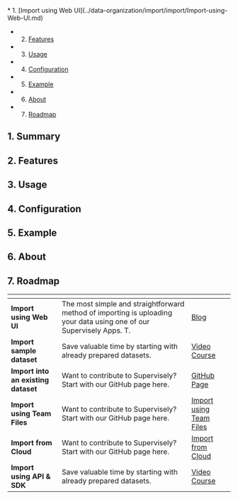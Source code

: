 <!-- vscode-markdown-toc -->* 1. [Import using Web UI](../data-organization/import/import/Import-using-Web-UI.md)
* 2. [Features](#Features)
* 3. [Usage](#Usage)
* 4. [Configuration](#Configuration)
* 5. [Example](#Example)
* 6. [About](#About)
* 7. [Roadmap](#Roadmap)

<!-- vscode-markdown-toc-config
	numbering=true
	autoSave=true
	/vscode-markdown-toc-config -->
<!-- /vscode-markdown-toc -->

##  1. <a name='Summary'></a>Summary 
##  2. <a name='Features'></a>Features 
##  3. <a name='Usage'></a>Usage
##  4. <a name='Configuration'></a>Configuration 
##  5. <a name='Example'></a>Example 
##  6. <a name='About'></a>About
##  7. <a name='Roadmap'></a>Roadmap

<table data-view="cards">
   <thead>
      <tr>
         <th></th>
         <th></th>
         <th data-hidden data-card-target data-type="content-ref"></th>
      </tr>
   </thead>
   <tbody>
      <tr>
         <td><strong>Import using Web UI</strong></td>
         <td>The most simple and straightforward method of importing is uploading your data using one of our Supervisely Apps. T.</td>
         <td><a href="https://docs.supervisely.com/data-organization/import/import-using-web-ui">Blog</a></td>
      </tr>
      <tr>
         <td><strong>Import sample dataset</strong></td>
         <td>Save valuable time by starting with already prepared datasets.</td>
         <td><a href="https://supervisely.com/what-is-supervisely/">Video Course</a></td>
      </tr>
      <tr>
         <td><strong>Import into an existing dataset</strong></td>
         <td>Want to contribute to Supervisely? Start with our GitHub page here.</td>
         <td><a href="https://github.com/supervisely/supervisely">GitHub Page</a></td>
      </tr>
	  <tr>
         <td><strong>Import using Team Files</strong></td>
         <td>Want to contribute to Supervisely? Start with our GitHub page here.</td>
         <td><a href="../data-organization/import/import/Import-Team-Files.md">Import using Team Files</a></td>
      </tr>
	  <tr>
         <td><strong>Import from Cloud</strong></td>
         <td>Want to contribute to Supervisely? Start with our GitHub page here.</td>
         <td><a href="../data-organization/import/import/Import-from-Cloud.md">Import from Cloud</a></td>
      </tr>
	  <tr>
         <td><strong>Import using API & SDK</strong></td>
         <td>Save valuable time by starting with already prepared datasets.</td>
         <td><a href="https://supervisely.com/what-is-supervisely/">Video Course</a></td>
      </tr>
   </tbody>
</table>
